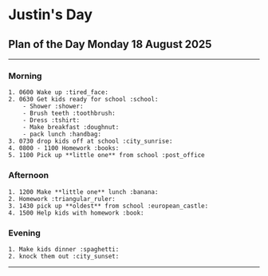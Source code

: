 # Justin's Day
## Plan of the Day Monday 18 August 2025
---
### Morning
    1. 0600 Wake up :tired_face:
    2. 0630 Get kids ready for school :school:
        - Shower :shower:
        - Brush teeth :toothbrush:
        - Dress :tshirt:
        - Make breakfast :doughnut:
        - pack lunch :handbag:
    3. 0730 drop kids off at school :city_sunrise:
    4. 0800 - 1100 Homework :books:
    5. 1100 Pick up **little one** from school :post_office
### Afternoon
    1. 1200 Make **little one** lunch :banana:
    2. Homework :triangular_ruler:
    3. 1430 pick up **oldest** from school :european_castle:
    4. 1500 Help kids with homework :book:
### Evening
    1. Make kids dinner :spaghetti:
    2. knock them out :city_sunset:
---